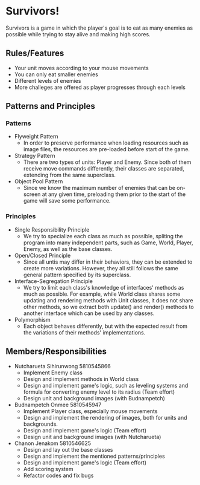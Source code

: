 # Survivors!
Survivors is a game in which the player's goal is to eat as many enemies as possible while trying to stay alive and making high scores.

## Rules/Features
- Your unit moves according to your mouse movements
- You can only eat smaller enemies
- Different levels of enemies
- More challeges are offered as player progresses through each levels

## Patterns and Principles
### Patterns
* Flyweight Pattern
  - In order to preserve performance when loading resources such as image files,
 the resources are pre-loaded before start of the game.
* Strategy Pattern
  - There are two types of units: Player and Enemy. Since both of them receive move commands differently, their classes are separated, extending from the same superclass.
* Object Pool Pattern
  - Since we know the maximum number of enemies that can be on-screen at any given time, preloading them prior to the start of the game will save some performance.

### Principles
* Single Responsibility Principle
  - We try to specialize each class as much as possible, spliting the program into many independent parts, such as Game, World, Player, Enemy, as well as the base classes.
* Open/Closed Principle
  - Since all untis may differ in their behaviors, they can be extended to create more variations. However, they all still follows the same general pattern specified by its superclass.
* Interface-Segregation Principle
  - We try to limit each class's knowledge of interfaces' methods as much as possible. For example, while World class shares some updating and rendering methods with Unit classes, it does not share other methods, so we extract both update() and render() methods to another interface which can be used by any classes.
* Polymorphism
  - Each object behaves differently, but with the expected result from the variations of their methods' implementations.

## Members/Responsibilities
* Nutcharueta Sihirunwong 5810545866
  - Implement Enemy class
  - Design and implement methods in World class
  - Design and implement game's logic, such as leveling systems and formula for converting enemy level to its radius (Team effort)
  - Design unit and background images (with Budnampetch)
* Budnampetch Onmee 5810545947
  - Implement Player class, especially mouse movements
  - Design and implement the rendering of images, both for units and backgrounds.
  - Design and implement game's logic (Team effort)
  - Design unit and background images (with Nutcharueta)
* Chanon Jenakom 5810546625
  - Design and lay out the base classes
  - Design and implement the mentioned patterns/principles
  - Design and implement game's logic (Team effort)
  - Add scoring system
  - Refactor codes and fix bugs
